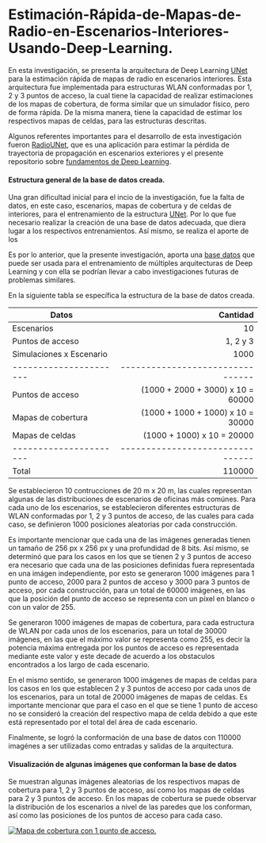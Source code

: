 # Estimación-Rápida-de-Mapas-de-Radio-en-Escenarios-Interiores-Usando-Deep-Learning.
En esta investigación, se presenta la arquitectura de Deep Learning [UNet](https://arxiv.org/abs/1505.04597) para la estimación rápida de mapas de radio en escenarios interiores. Esta arquitectura fue implementada para estructuras WLAN conformadas por 1, 2 y 3 puntos de acceso, la cual tiene la capacidad de realizar estimaciones de los mapas de cobertura, de forma similar que un simulador físico, pero de forma rápida. De la misma manera, tiene la capacidad de estimar los respectivos mapas de celdas, para las estructuras descritas.

Algunos referentes importantes para el desarrollo de esta investigación fueron [RadioUNet](https://github.com/RonLevie/RadioUNet), que es una aplicación para estimar la pérdida de trayectoria de propagación en escenarios exteriores y el presente repositorio sobre [fundamentos de Deep Learning](https://github.com/JACantoral/DL_fundamentals).

#### Estructura general de la base de datos creada.

Una gran díficultad inicial para el incio de la investigación, fue la falta de datos, en este caso, escenarios, mapas de cobertura y de celdas de interiores, para el entrenamiento de la estructura [UNet](https://arxiv.org/abs/1505.04597). Por lo que fue necesario realizar la creación de una base de datos adecuada, que diera lugar a los respectivos entrenamientos. Así mismo, se realiza el aporte de los 

Es por lo anterior, que la presente investigación, aporta una [base datos](https://drive.google.com/drive/folders/17ann1zRG3JtVQTSib1voEYGlmOFDSOTR?usp=sharing) que puede ser usada para el entrenamiento de múltiples arquitecturas de Deep Learning y con ella se podrían llevar a cabo investigaciones futuras de problemas similares.

En la siguiente tabla se específica la estructura de la base de datos creada.

| Datos                                    | Cantidad                                           |
| ----------------------             | --------------------------------:          |
| Escenarios                            | 10                                                      |
| Puntos de acceso                | 1, 2 y 3                                               |
| Simulaciones x Escenario    | 1000                                                  |
| ----------------------            | --------------------------------           |
| Puntos de acceso                | (1000 + 2000 + 3000) x 10 = 60000 |
| Mapas de cobertura           | (1000 + 1000 + 1000) x 10 = 30000 |
| Mapas de celdas                 | (1000 + 1000) x 10 = 20000             |
| ----------------------           | --------------------------------            |
| Total                                    | 110000                                              |

Se establecieron 10 contrucciones de 20 m x 20 m, las cuales representan algunas de las distribuciones de escenarios de oficinas más comúnes. Para cada uno de los escenarios, se establecieron diferentes estructuras de WLAN conformadas por 1, 2 y 3 puntos de acceso, de las cuales para cada caso, se definieron 1000 posiciones aleatorias por cada construcción.

Es importante mencionar que cada una de las imágenes generadas tienen un tamaño de 256 px  x 256 px y una profundidad de 8 bits. Así mismo, se determinó que para los casos en los que se tienen 2 y 3 puntos de acceso era necesario que cada una de las posiciones definidas fuera representada en una imágen independiente, por esto se generaron 1000 imágenes para 1 punto de acceso, 2000 para 2 puntos de acceso y 3000 para 3 puntos de acceso, por cada construcción, para un total de 60000 imágenes, en las que la posición del punto de acceso se representa con un píxel en blanco o con un valor de 255.

Se generaron 1000 imágenes de mapas de cobertura, para cada estructura de WLAN por cada unos de los escenarios, para un total de 30000 imágenes, en las que el máximo valor se representa como 255, es decir la potencia máxima entregada por los puntos de acceso es representada mediante este valor y este decade de acuerdo a los obstaculos encontrados a los largo de cada escenario.

En el mismo sentido, se generaron 1000 imágenes de mapas de celdas para los casos en los que establecen 2 y 3 puntos de acceso por cada unos de los escenarios, para un total de 20000 imágenes de mapas de celdas. Es importante mencionar que para el caso en el que se tiene 1 punto de acceso no se consideró la creación del respectivo mapa de celda debido a que este está representado por el total del área de cada escenario.

Finalmente, se logró la conformación de una base de datos con 110000 imagénes a ser utilizadas como entradas y salidas de la arquitectura.

#### Visualización de algunas imágenes que conforman la base de datos

Se muestran algunas imágenes aleatorias de los respectivos mapas de cobertura para 1, 2 y 3 puntos de acceso, así como los mapas de celdas para 2 y 3 puntos de acceso. En los mapas de cobertura se puede observar la distribución de los escenarios a nivel de las paredes que los conforman, así como las posiciones de los puntos de acceso para cada caso.

[![Mapa de cobertura con 1 punto de acceso.](https://drive.google.com/file/d/1Xm6OWb1VljDEYVkpDGqllIgHxGmnO_Kr/view?usp=sharing "Mapa de cobertura con 1 punto de acceso.")](https://drive.google.com/file/d/1Xm6OWb1VljDEYVkpDGqllIgHxGmnO_Kr/view?usp=sharing "Mapa de cobertura con 1 punto de acceso.")


